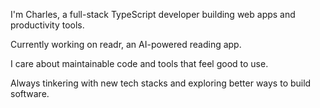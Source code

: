 <!--
**C41M50N/C41M50N** is a ✨ _special_ ✨ repository because its `README.md` (this file) appears on your GitHub profile.

Here are some ideas to get you started:

- 🔭 I’m currently working on ...
- 🌱 I’m currently learning ...
- 👯 I’m looking to collaborate on ...
- 🤔 I’m looking for help with ...
- 💬 Ask me about ...
- 📫 How to reach me: ...
- 😄 Pronouns: ...
- ⚡ Fun fact: ...
-->

<!-- V1
## Hi there 👋

I'm Charles, a software engineer who likes to build fast! Currently, my most common tech stack consists of Golang, TypeScript, React, and Python. I have interests in software architecture, personal finance, and productivity.

Learn more about me at [my personal website (WIP)](https://www.cbuff.dev/?ref=github).


### My Favorite Languages

[![My Skills](https://skillicons.dev/icons?i=go,ts,py,kotlin)](https://skillicons.dev)


### My Favorite Technologies

[![My Skills](https://skillicons.dev/icons?i=astro,nextjs,fastapi,postgres,mongodb,docker,gcp,aws,vercel)](https://skillicons.dev)
-->

<!-- V2 -->
I'm Charles, a full-stack TypeScript developer building web apps and productivity tools.

Currently working on readr, an AI-powered reading app.

I care about maintainable code and tools that feel good to use.

Always tinkering with new tech stacks and exploring better ways to build software.

<!--
## Technical Skills 🛠️
- **Languages**: TypeScript, Go, Python, SQL
- **Frameworks & Libraries**: Next.js, Astro, React, Node.js, Fiber, Gin, FastAPI, Django
- **Tools & Platforms**: Docker, Kubernetes, Terraform, GCP, AWS, Digital Ocean, Railway

## Projects 🌐
- [**SubTrack**](https://subtrack.cbuff.dev): Helping you monitor all of your digital subscriptions.
-->

<!-- TODO
## Blog Posts ✍🏾
- []()
-->

<!--
## Connect with Me 📬
- ✉️ [**Email**](mailto:charles.fsb2+hello@gmail.com)
- 🔗 [**LinkedIn**](https://www.linkedin.com/in/charles-buffington/)
- 🐦‍⬛ [**Twitter**](https://x.com/C41M50N)
-->

